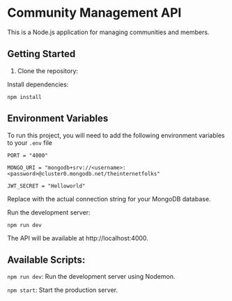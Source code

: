 # Community Management API

This is a Node.js application for managing communities and members.

## Getting Started

1. Clone the repository:

Install dependencies:
```
npm install
```


## Environment Variables

To run this project, you will need to add the following environment variables to your `.env` file

```
PORT = "4000"

MONGO_URI = "mongodb+srv://<username>:<password>@cluster0.mongodb.net/theinternetfolks"

JWT_SECRET = "Helloworld"
```


Replace <Your MongoDB URI> with the actual connection string for your MongoDB database.

Run the development server:
```
npm run dev
```
The API will be available at http://localhost:4000.

## Available Scripts:

`npm run dev`: Run the development server using Nodemon.

`npm start`: Start the production server.